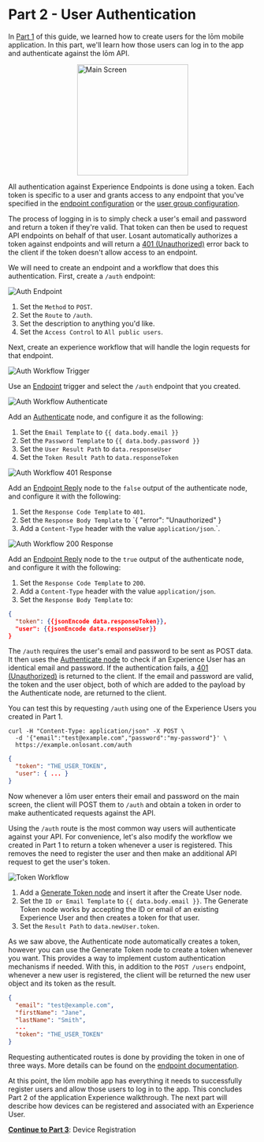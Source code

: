# Part 2 - User Authentication

In [Part 1](/experiences/walkthrough/part1/) of this guide, we learned how to create users for the lōm mobile application. In this part, we'll learn how those users can log in to the app and authenticate against the lōm API.

<img style="width: 225px; margin: 0 auto; display: block;" src="/images/experiences/walkthrough/part-2/main-screen.jpg" alt="Main Screen" />

All authentication against Experience Endpoints is done using a token. Each token is specific to a user and grants access to any endpoint that you've specified in the [endpoint configuration](/experiences/endpoints/) or the [user group configuration](/experiences/groups/).

The process of logging in is to simply check a user's email and password and return a token if they're valid. That token can then be used to request API endpoints on behalf of that user. Losant automatically authorizes a token against endpoints and will return a [401 (Unauthorized)](https://developer.mozilla.org/en-US/docs/Web/HTTP/Status/401) error back to the client if the token doesn't allow access to an endpoint.

We will need to create an endpoint and a workflow that does this authentication. First, create a `/auth` endpoint:

![Auth Endpoint](/images/experiences/walkthrough/part-2/create-auth-endpoint.png "Auth Endpoint")

1. Set the `Method` to `POST`.
1. Set the `Route` to `/auth`.
1. Set the description to anything you'd like.
1. Set the `Access Control` to `All public users`.

Next, create an experience workflow that will handle the login requests for that endpoint.

![Auth Workflow Trigger](/images/experiences/walkthrough/part-2/auth-workflow-trigger.png "Auth Workflow Trigger")

Use an [Endpoint](/workflows/triggers/endpoint/) trigger and select the `/auth` endpoint that you created.

![Auth Workflow Authenticate](/images/experiences/walkthrough/part-2/auth-workflow-auth.png "Auth Workflow Authenticate")

Add an [Authenticate](/workflows/experience/authenticate/) node, and configure it as the following:

1. Set the `Email Template` to `{{ data.body.email }}`
1. Set the `Password Template` to `{{ data.body.password }}`
1. Set the `User Result Path` to `data.responseUser`
1. Set the `Token Result Path` to `data.responseToken`

![Auth Workflow 401 Response](/images/experiences/walkthrough/part-2/auth-workflow-401.png "Auth Workflow 401 Response")

Add an [Endpoint Reply](/workflows/outputs/endpoint-reply/) node to the `false` output of the authenticate node, and configure it with the following:

1. Set the `Response Code Template` to `401`.
1. Set the `Response Body Template` to `{ "error": "Unauthorized" }
1. Add a `Content-Type` header with the value `application/json`.`.

![Auth Workflow 200 Response](/images/experiences/walkthrough/part-2/auth-workflow-200.png "Auth Workflow 200 Response")

Add an [Endpoint Reply](/workflows/outputs/endpoint-reply/) node to the `true` output of the authenticate node, and configure it with the following:

1. Set the `Response Code Template` to `200`.
1. Add a `Content-Type` header with the value `application/json`.
1. Set the `Response Body Template` to:

```json
{
  "token": {{jsonEncode data.responseToken}},
  "user": {{jsonEncode data.responseUser}}
}
```

The `/auth` requires the user's email and password to be sent as POST data. It then uses the [Authenticate node](/workflows/experience/authenticate/) to check if an Experience User has an identical email and password. If the authentication fails, a [401 (Unauthorized)](https://developer.mozilla.org/en-US/docs/Web/HTTP/Status/401) is returned to the client. If the email and password are valid, the token and the user object, both of which are added to the payload by the Authenticate node, are returned to the client.

You can test this by requesting `/auth` using one of the Experience Users you created in Part 1.

```text
curl -H "Content-Type: application/json" -X POST \
  -d '{"email":"test@example.com","password":"my-password"}' \
  https://example.onlosant.com/auth
```

```json
{
  "token": "THE_USER_TOKEN",
  "user": { ... }
}
```

Now whenever a lōm user enters their email and password on the main screen, the client will POST them to `/auth` and obtain a token in order to make authenticated requests against the API.

Using the `/auth` route is the most common way users will authenticate against your API. For convenience, let's also modify the workflow we created in Part 1 to return a token whenever a user is registered. This removes the need to register the user and then make an additional API request to get the user's token.

![Token Workflow](/images/experiences/walkthrough/part-2/token-workflow.png "Token Workflow")

1. Add a [Generate Token node](/workflows/experience/generate-token/) and insert it after the Create User node.
1. Set the `ID or Email Template` to `{{ data.body.email }}`. The Generate Token node works by accepting the ID or email of an existing Experience User and then creates a token for that user.
1. Set the `Result Path` to `data.newUser.token`.

As we saw above, the Authenticate node automatically creates a token, however you can use the Generate Token node to create a token whenever you want. This provides a way to implement custom authentication mechanisms if needed. With this, in addition to the `POST /users` endpoint, whenever a new user is registered, the client will be returned the new user object and its token as the result.

```json
{
  "email": "test@example.com",
  "firstName": "Jane",
  "lastName": "Smith",
  ...
  "token": "THE_USER_TOKEN"
}
```

Requesting authenticated routes is done by providing the token in one of three ways. More details can be found on the [endpoint documentation](/experiences/endpoints/#passing-authorization-tokens).

At this point, the lōm mobile app has everything it needs to successfully register users and allow those users to log in to the app. This concludes Part 2 of the application Experience walkthrough. The next part will describe how devices can be registered and associated with an Experience User.

**[Continue to Part 3](/experiences/walkthrough/part3/)**: Device Registration
